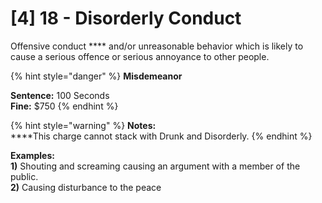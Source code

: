# \[4] 18 - Disorderly Conduct

Offensive conduct **** and/or unreasonable behavior which is likely to cause a serious offence or serious annoyance to other people.&#x20;

{% hint style="danger" %}
**Misdemeanor**

**Sentence:** 100 Seconds \
**Fine:** $750
{% endhint %}

{% hint style="warning" %}
**Notes:**\
****This charge cannot stack with Drunk and Disorderly.
{% endhint %}

**Examples:**\
**1)** Shouting and screaming causing an argument with a member of the public.\
**2)** Causing disturbance to the peace
